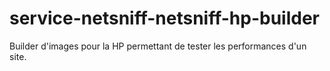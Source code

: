 # service-netsniff-netsniff-hp-builder

Builder d'images pour la HP permettant de tester les performances d'un site.
